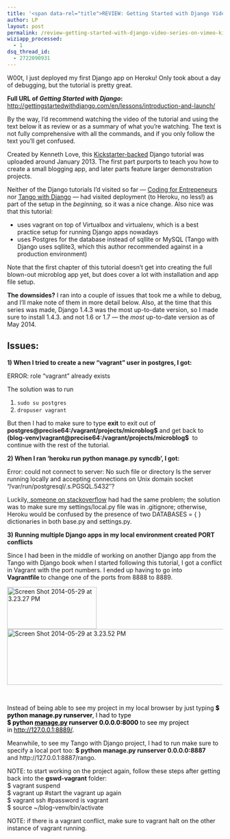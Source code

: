 ```yaml
---
title: '<span data-rel="title">REVIEW: Getting Started with Django Video Series on Vimeo (Kickstarter-backed), Part I</span>'
author: LP
layout: post
permalink: /review-getting-started-with-django-video-series-on-vimeo-kickstarter-backed-part-i/
wiziapp_processed:
  - 1
dsq_thread_id:
  - 2722090931
---
```

<span data-rel="content">

<p>
  W00t, I just deployed my first Django app on Heroku! Only took about a day of debugging, but the tutorial is pretty great.
</p>

<p>
  <strong>Full URL of <em>Getting Started with Django</em>:</strong><br /> <a href="http://gettingstartedwithdjango.com/en/lessons/introduction-and-launch/">http://gettingstartedwithdjango.com/en/lessons/introduction-and-launch/</a>
</p>

<p>
</p>

<p>
  By the way, I&#8217;d recommend watching the video of the tutorial and using the text below it as review or as a summary of what you&#8217;re watching. The text is not fully comprehensive with all the commands, and if you only follow the text you&#8217;ll get confused.
</p>

<p>
  Created by Kenneth Love, this <a href="https://www.kickstarter.com/projects/657368266/getting-started-with-django" target="_blank">Kickstarter-backed</a> Django tutorial was uploaded around January 2013. The first part purports to teach you how to create a small blogging app, and later parts feature larger demonstration projects.
</p>

<p>
  Neither of the Django tutorials I&#8217;d visited so far &#8212; <a href="https://www.youtube.com/watch?v=3DccH9AMwFQ">Coding for Entrepeneurs</a> nor <a href="http://www.tangowithdjango.com/book/">Tango with Django</a> &#8212; had visited deployment (to Heroku, no less!) as part of the setup in the <em>beginning, </em>so it was a nice change. Also nice was that this tutorial:
</p>

<ul>
  <li>
    uses vagrant on top of Virtualbox and virtualenv, which is a best practice setup for running Django apps nowadays
  </li>
  <li>
    uses Postgres for the database instead of sqllite or MySQL (Tango with Django uses sqllite3, which this author recommended against in a production environment)
  </li>
</ul>

<p>
  Note that the first chapter of this tutorial doesn&#8217;t get into creating the full blown-out microblog app yet, but does cover a lot with installation and app file setup.
</p>

<p>
  <strong>The downsides?</strong> I ran into a couple of issues that took me a while to debug, and I&#8217;ll make note of them in more detail below. Also, at the time that this series was made, Django 1.4.3 was the most up-to-date version, so I made sure to install 1.4.3. and not 1.6 or 1.7 &#8212; the <em>most</em> up-to-date version as of May 2014.
</p>

<h2>
  <strong>Issues:</strong>
</h2>

<p>
  <strong>1) When I tried to create a new &#8220;vagrant&#8221; user in postgres, I got:</strong>
</p>

<p>
  ERROR: role &#8220;vagrant&#8221; already exists
</p>

<p>
  The solution was to run
</p>

<ol>
  <li>
    <code>sudo su postgres</code>
  </li>
  <li>
    <code>dropuser vagrant</code>
  </li>
</ol>

<p>
  But then I had to make sure to type <strong>exit</strong> to exit out of <strong>postgres@precise64:/vagrant/projects/microblog$</strong> and get back to <strong>(blog-venv)vagrant@precise64:/vagrant/projects/microblog$</strong>  to continue with the rest of the tutorial.
</p>

<p>
  <strong>2) When I ran &#8216;heroku run python manage.py syncdb&#8217;, I got:</strong>
</p>

<p>
  Error: could not connect to server: No such file or directory Is the server running locally and accepting connections on Unix domain socket &#8220;/var/run/postgresql/.s.PGSQL.5432&#8243;?
</p>

<p>
  Luckily,<a href="http://stackoverflow.com/questions/14574827/gswd-heroku-django-manage-py-issue"> someone on stackoverflow</a> had had the same problem; the solution was to make sure my settings/local.py file was in .gitignore; otherwise, Heroku would be confused by the presence of two DATABASES = { } dictionaries in both base.py and settings.py.
</p>

<p>
  <strong>3) Running multiple Django apps in my local environment created PORT conflicts</strong>
</p>

<p>
  Since I had been in the middle of working on another Django app from the Tango with Django book when I started following this tutorial, I got a conflict in Vagrant with the port numbers. I ended up having to go into <strong>Vagrantfile </strong>to change one of the ports from 8888 to 8889.
</p>

<p>
  <a href="http://www.thecodingdiaries.com/wp-content/uploads/2014/05/Screen-Shot-2014-05-29-at-3.23.27-PM.png"><img class="alignnone size-full wp-image-814" alt="Screen Shot 2014-05-29 at 3.23.27 PM" src="http://www.thecodingdiaries.com/wp-content/uploads/2014/05/Screen-Shot-2014-05-29-at-3.23.27-PM.png" width="209" height="98" /></a><a href="http://www.thecodingdiaries.com/wp-content/uploads/2014/05/Screen-Shot-2014-05-29-at-3.23.52-PM.png"><img class="alignnone size-full wp-image-815" alt="Screen Shot 2014-05-29 at 3.23.52 PM" src="http://www.thecodingdiaries.com/wp-content/uploads/2014/05/Screen-Shot-2014-05-29-at-3.23.52-PM.png" width="703" height="130" /></a>
</p>

<p>
  &nbsp;
</p>

<p>
  Instead of being able to see my project in my local browser by just typing <span style="color: #000000;"><b>$ python manage.py runserver</b>, I had to type <strong>$ </strong><b>python </b><span style="text-decoration: underline;"><b>manage.py</b></span><b> runserver 0.0.0.0:8000</b> to see my project in <span style="text-decoration: underline;">http://127.0.0.1:8889/</span>.</span>
</p>

<p>
  Meanwhile, to see my Tango with Django project, I had to run make sure to specify a local port too: <strong>$ python manage.py runserver 0.0.0.0:8887</strong> and http://127.0.0.1:8887/rango.
</p>

<p>
  NOTE: to start working on the project again, follow these steps after getting back into the <strong>gswd-vagrant</strong> folder:<br /> $ vagrant suspend<br /> $ vagrant up #start the vagrant up again<br /> $ vagrant ssh #password is vagrant<br /> $ source ~/blog-venv/bin/activate
</p>

<p>
  NOTE: if there is a vagrant conflict, make sure to vagrant halt on the other instance of vagrant running.
</p></span>